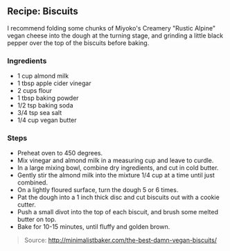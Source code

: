 ## Recipe: Biscuits
I recommend folding some chunks of Miyoko's Creamery "Rustic Alpine" vegan cheese into the dough at the turning stage, and grinding a little black pepper over the top of the biscuits before baking.  


### Ingredients
 - 1 cup almond milk
 - 1 tbsp apple cider vinegar
 - 2 cups flour
 - 1 tbsp baking powder
 - 1/2 tsp baking soda
 - 3/4 tsp sea salt
 - 1/4 cup vegan butter

### Steps
 - Preheat oven to 450 degrees.
 - Mix vinegar and almond milk in a measuring cup and leave to curdle.
 - In a large mixing bowl, combine dry ingredients, and cut in cold butter.
 - Gently stir the almond milk into the mixture 1/4 cup at a time until just combined.
 - On a lightly floured surface, turn the dough 5 or 6 times.
 - Pat the dough into a 1 inch thick disc and cut biscuits out with a cookie cutter.
 - Push a small divot into the top of each biscuit, and brush some melted butter on top.
 - Bake for 10-15 minutes, until fluffy and golden brown.

> Source: http://minimalistbaker.com/the-best-damn-vegan-biscuits/
